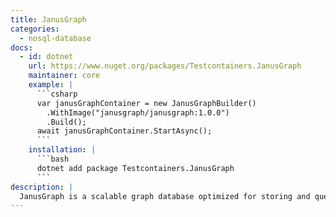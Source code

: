 ```yaml
---
title: JanusGraph
categories:
  - nosql-database
docs:
  - id: dotnet
    url: https://www.nuget.org/packages/Testcontainers.JanusGraph
    maintainer: core
    example: |
      ```csharp
      var janusGraphContainer = new JanusGraphBuilder()
        .WithImage("janusgraph/janusgraph:1.0.0")
        .Build();
      await janusGraphContainer.StartAsync();
      ```
    installation: |
      ```bash
      dotnet add package Testcontainers.JanusGraph
      ```
description: |
  JanusGraph is a scalable graph database optimized for storing and querying graphs containing hundreds of billions of vertices and edges distributed across a multi-machine cluster.
---
```

